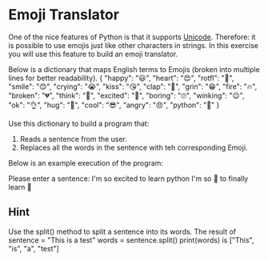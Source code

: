 # Emoji Translator

One of the nice features of Python is that it supports [Unicode](https://en.wikipedia.org/wiki/Unicode).
Therefore: it is possible to use emojis just like other characters in strings. In this exercise
you will use this feature to build an emoji translator.

Below is a dictionary that maps English terms to Emojis (broken into multiple lines for better readability).
{
"happy": "😃",
"heart": "😍",
"rotfl": "🤣",
"smile": "😊",
"crying": "😭",
"kiss": "😘",
"clap": "👏",
"grin": "😁",
"fire": "🔥",
"broken": "💔",
"think": "🤔",
"excited": "🤩",
"boring": "🙄",
"winking": "😉",
"ok": "👌",
"hug": "🤗",
"cool": "😎",
"angry": "😠",
"python": "🐍"
}

Use this dictionary to build a program that:

1. Reads a sentence from the user.
2. Replaces all the words in the sentence with teh corresponding Emoji.

Below is an example execution of the program:

Please enter a sentence: I'm so excited to learn python
I'm so 🤩 to finally learn 🐍

## Hint

Use the split() method to split a sentence into its words. The result of
sentence = "This is a test"
words = sentence.split()
print(words)
is
["This", "is", "a", "test"]
